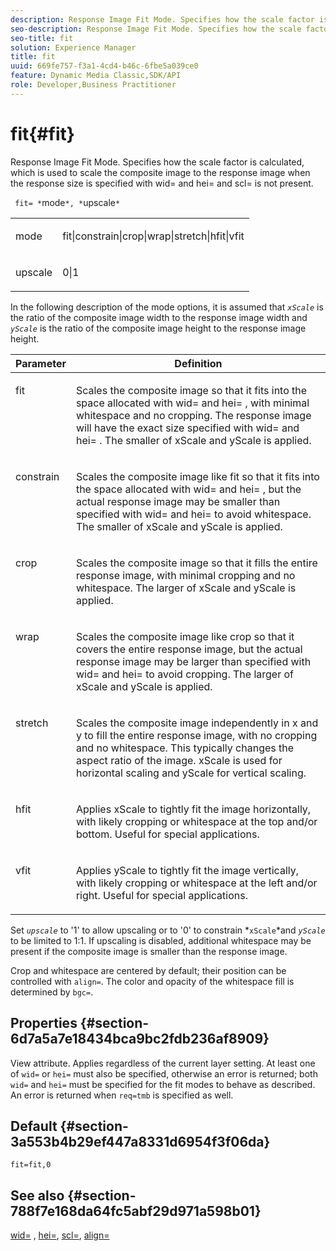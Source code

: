 ```yaml
---
description: Response Image Fit Mode. Specifies how the scale factor is calculated, which is used to scale the composite image to the response image when the response size is specified with wid= and hei= and scl= is not present.
seo-description: Response Image Fit Mode. Specifies how the scale factor is calculated, which is used to scale the composite image to the response image when the response size is specified with wid= and hei= and scl= is not present.
seo-title: fit
solution: Experience Manager
title: fit
uuid: 669fe757-f3a1-4cd4-b46c-6fbe5a039ce0
feature: Dynamic Media Classic,SDK/API
role: Developer,Business Practitioner
---
```


# fit{#fit}

Response Image Fit Mode. Specifies how the scale factor is calculated, which is used to scale the composite image to the response image when the response size is specified with wid= and hei= and scl= is not present.

 ` fit= *`mode`*, *`upscale`*`

<table id="simpletable_50FBDC6B7CB2448891DD0F491DEB5ACF"> 
 <tr class="strow"> 
  <td class="stentry"> <p> <span class="codeph"> <span class="varname"> mode </span> </span> </p> </td> 
  <td class="stentry"> <p> <span class="codeph"> fit|constrain|crop|wrap|stretch|hfit|vfit </span> </p> </td> 
 </tr> 
 <tr class="strow"> 
  <td class="stentry"> <p> <span class="codeph"> <span class="varname"> upscale </span> </span> </p> </td> 
  <td class="stentry"> <p> <span class="codeph"> 0|1 </span> </p> </td> 
 </tr> 
</table>

In the following description of the mode options, it is assumed that *`xScale`* is the ratio of the composite image width to the response image width and *`yScale`* is the ratio of the composite image height to the response image height.

<table id="table_33408ECA9D164AFAA249F8589060545E"> 
 <thead> 
  <tr> 
   <th colname="col1" class="entry"> Parameter </th> 
   <th colname="col2" class="entry"> Definition </th> 
  </tr> 
 </thead>
 <tbody> 
  <tr valign="top"> 
   <td colname="col1"> <p> <span class="codeph"> fit </span> </p> </td> 
   <td colname="col2"> <p>Scales the composite image so that it fits into the space allocated with <span class="codeph"> wid= </span> and <span class="codeph"> hei= </span>, with minimal whitespace and no cropping. The response image will have the exact size specified with <span class="codeph"> wid= </span> and <span class="codeph"> hei= </span>. The smaller of <span class="varname"> xScale </span> and <span class="varname"> yScale </span> is applied. </p> </td> 
  </tr> 
  <tr valign="top"> 
   <td colname="col1"> <p> <span class="codeph"> constrain </span> </p> </td> 
   <td colname="col2"> <p>Scales the composite image like <span class="codeph"> fit </span> so that it fits into the space allocated with <span class="codeph"> wid= </span> and <span class="codeph"> hei= </span>, but the actual response image may be smaller than specified with <span class="codeph"> wid= </span> and <span class="codeph"> hei= </span> to avoid whitespace. The smaller of <span class="varname"> xScale </span> and <span class="varname"> yScale </span> is applied. </p> </td> 
  </tr> 
  <tr valign="top"> 
   <td colname="col1"> <p> <span class="codeph"> crop </span> </p> </td> 
   <td colname="col2"> <p>Scales the composite image so that it fills the entire response image, with minimal cropping and no whitespace. The larger of <span class="varname"> xScale </span> and <span class="varname"> yScale </span> is applied. </p> </td> 
  </tr> 
  <tr valign="top"> 
   <td colname="col1"> <p> <span class="codeph"> wrap </span> </p> </td> 
   <td colname="col2"> <p>Scales the composite image like <span class="codeph"> crop </span> so that it covers the entire response image, but the actual response image may be larger than specified with <span class="codeph"> wid= </span> and <span class="codeph"> hei= </span> to avoid cropping. The larger of <span class="varname"> xScale </span> and <span class="varname"> yScale </span>is applied. </p> </td> 
  </tr> 
  <tr valign="top"> 
   <td colname="col1"> <p> <span class="codeph"> stretch </span> </p> </td> 
   <td colname="col2"> <p>Scales the composite image independently in x and y to fill the entire response image, with no cropping and no whitespace. This typically changes the aspect ratio of the image. <span class="varname"> xScale </span> is used for horizontal scaling and <span class="varname"> yScale </span> for vertical scaling. </p> </td> 
  </tr> 
  <tr valign="top"> 
   <td colname="col1"> <p> <span class="codeph"> hfit </span> </p> </td> 
   <td colname="col2"> <p>Applies <span class="varname"> xScale </span> to tightly fit the image horizontally, with likely cropping or whitespace at the top and/or bottom. Useful for special applications. </p> </td> 
  </tr> 
  <tr valign="top"> 
   <td colname="col1"> <p> <span class="codeph"> vfit </span> </p> </td> 
   <td colname="col2"> <p>Applies <span class="varname"> yScale </span> to tightly fit the image vertically, with likely cropping or whitespace at the left and/or right. Useful for special applications. </p> </td> 
  </tr> 
 </tbody> 
</table>

Set *`upscale`* to '1' to allow upscaling or to '0' to constrain *`xScale`*and *`yScale`* to be limited to 1:1. If upscaling is disabled, additional whitespace may be present if the composite image is smaller than the response image.

Crop and whitespace are centered by default; their position can be controlled with `align=`. The color and opacity of the whitespace fill is determined by `bgc=`.

## Properties {#section-6d7a5a7e18434bca9bc2fdb236af8909}

View attribute. Applies regardless of the current layer setting. At least one of `wid=` or `hei=` must also be specified, otherwise an error is returned; both `wid=` and `hei=` must be specified for the fit modes to behave as described. An error is returned when `req=tmb` is specified as well.

## Default {#section-3a553b4b29ef447a8331d6954f3f06da}

`fit=fit,0`

## See also {#section-788f7e168da64fc5abf29d971a598b01}

[wid=](../../../../../is-api/http-ref/image-serving-api-ref/c-http-protocol-reference/c-command-reference/r-is-http-wid.md#reference-bfeadcb67bf4485f851eb21345527e47) , [hei=](../../../../../is-api/http-ref/image-serving-api-ref/c-http-protocol-reference/c-command-reference/r-is-http-hei.md#reference-6d6f556ccc0e4b98a815e8a5c1944a96), [scl=](../../../../../is-api/http-ref/image-serving-api-ref/c-http-protocol-reference/c-command-reference/r-scl.md#reference-b2a74e493d0d407e98fe350551ba3fcc), [align=](../../../../../is-api/http-ref/image-serving-api-ref/c-http-protocol-reference/c-command-reference/r-align.md#reference-b7d6b87c75124d78884f916dd6544bc7) 
